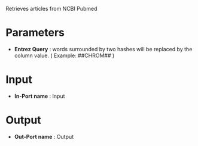 Retrieves articles from NCBI Pubmed

# Parameters #


  * **Entrez Query** : words surrounded by two hashes will be replaced by the column value. ( Example: ##CHROM## )

# Input #


  * **In-Port name** : Input

# Output #


  * **Out-Port name** : Output